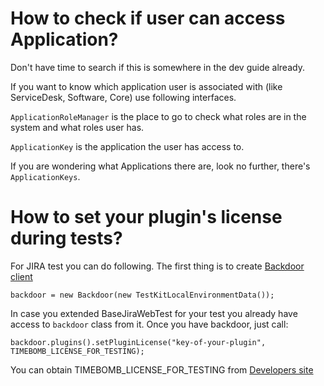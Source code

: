 # How to check if user can access Application?

Don't have time to search if this is somewhere in the dev guide already.

If you want to know which application user is associated with (like ServiceDesk, Software, Core) use following interfaces.

`ApplicationRoleManager` is the place to go to check what roles are in the system and what roles user has.

`ApplicationKey` is the application the user has access to.

If you are wondering what Applications there are, look no further, there's `ApplicationKeys`.

# How to set your plugin's license during tests?

For JIRA test you can do following. The first thing is to create [Backdoor client](https://bitbucket.org/atlassian/jira-testkit/)

```
backdoor = new Backdoor(new TestKitLocalEnvironmentData());
```

In case you extended BaseJiraWebTest for your test you already have access to `backdoor` class from it. Once you have backdoor, just call:

```
backdoor.plugins().setPluginLicense("key-of-your-plugin", TIMEBOMB_LICENSE_FOR_TESTING);
```

You can obtain TIMEBOMB_LICENSE_FOR_TESTING from [Developers site](https://developer.atlassian.com/market/add-on-licensing-for-developers/timebomb-licenses-for-testing)
